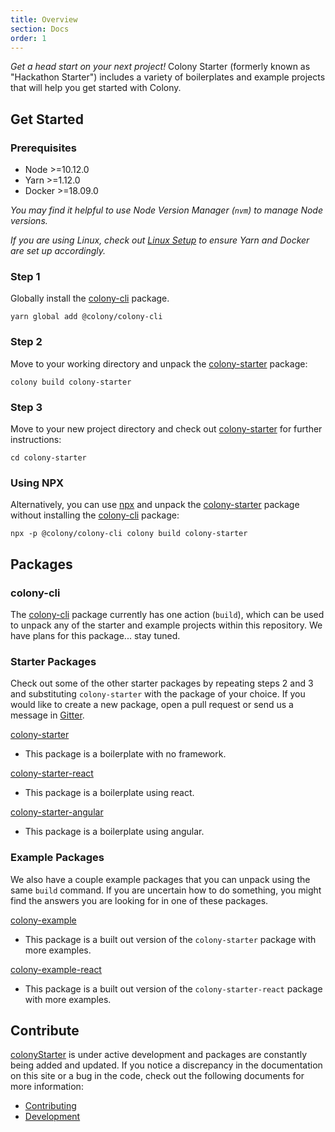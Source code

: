 ```yaml
---
title: Overview
section: Docs
order: 1
---
```


_Get a head start on your next project!_ Colony Starter (formerly known as "Hackathon Starter") includes a variety of boilerplates and example projects that will help you get started with Colony.

## Get Started

### Prerequisites

- Node >=10.12.0
- Yarn >=1.12.0
- Docker >=18.09.0

_You may find it helpful to use Node Version Manager (`nvm`) to manage Node versions._

_If you are using Linux, check out [Linux Setup](/docs-linux-setup) to ensure Yarn and Docker are set up accordingly._

### Step 1

Globally install the [colony-cli](/cli-colony-cli) package.

```
yarn global add @colony/colony-cli
```

### Step 2

Move to your working directory and unpack the [colony-starter](/starters-colony-starter) package:

```
colony build colony-starter
```

### Step 3

Move to your new project directory and check out [colony-starter](/starters-colony-starter) for further instructions:

```
cd colony-starter
```

### Using NPX

Alternatively, you can use [npx](https://www.npmjs.com/package/npx) and unpack the [colony-starter](/packages/colony-starter) package without installing the [colony-cli](/packages/colony-cli) package:

```
npx -p @colony/colony-cli colony build colony-starter
```

## Packages

### colony-cli

The [colony-cli](/cli-colony-cli) package currently has one action (`build`), which can be used to unpack any of the starter and example projects within this repository. We have plans for this package... stay tuned.

### Starter Packages

Check out some of the other starter packages by repeating steps 2 and 3 and substituting `colony-starter` with the package of your choice. If you would like to create a new package, open a pull request or send us a message in [Gitter](https://gitter.im/JoinColony/colonyStarter).

[colony-starter](/starters-colony-starter)

- This package is a boilerplate with no framework.

[colony-starter-react](/starters-colony-starter-react)

- This package is a boilerplate using react.

[colony-starter-angular](/starters-colony-starter-angular)

- This package is a boilerplate using angular.

### Example Packages

We also have a couple example packages that you can unpack using the same `build` command. If you are uncertain how to do something, you might find the answers you are looking for in one of these packages.

[colony-example](/examples-colony-example)

- This package is a built out version of the `colony-starter` package with more examples.

[colony-example-react](/examples-colony-example-react)

- This package is a built out version of the `colony-starter-react` package with more examples.

## Contribute

[colonyStarter](https://github.com/JoinColony/colonyStarter) is under active development and packages are constantly being added and updated. If you notice a discrepancy in the documentation on this site or a bug in the code, check out the following documents for more information:

- [Contributing](https://github.com/JoinColony/colonyStarter/blob/master/.github/CONTRIBUTING.md)
- [Development](https://github.com/JoinColony/colonyStarter/blob/master/.github/DEVELOPMENT.md)
